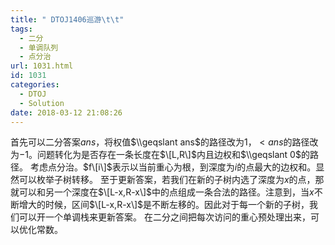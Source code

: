 ```yaml
---
title: " DTOJ1406巡游\t\t"
tags:
  - 二分
  - 单调队列
  - 点分治
url: 1031.html
id: 1031
categories:
  - DTOJ
  - Solution
date: 2018-03-12 21:08:26
---
```


首先可以二分答案$ans$，将权值$\\geqslant ans$的路径改为$1$，$<ans$的路径改为$-1$。问题转化为是否存在一条长度在$\[L,R\]$内且边权和$\\geqslant 0$的路径。 考虑点分治。$f\[i\]$表示以当前重心为根，到深度为$i$的点最大的边权和。显然可以枚举子树转移。 至于更新答案，若我们在新的子树内选了深度为$x$的点，那就可以和另一个深度在$\[L-x,R-x\]$中的点组成一条合法的路径。注意到，当$x$不断增大的时候，区间$\[L-x,R-x\]$是不断左移的。因此对于每一个新的子树，我们可以开一个单调栈来更新答案。 在二分之间把每次访问的重心预处理出来，可以优化常数。